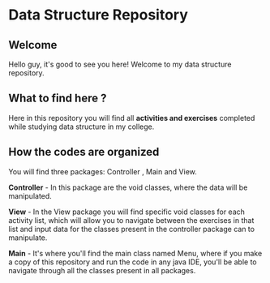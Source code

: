 # Data Structure Repository

## Welcome 

Hello guy, it's good to see you here! Welcome to my data structure repository.

## What to find here ? 
Here in this repository you will find all **activities and exercises** completed while studying data structure in my college. 

## How the codes are organized
You will find three packages: Controller , Main and View.

**Controller** - In this package are the void classes, where the data will be manipulated.

**View** - In the View package you will find specific void classes for each activity list, which will allow you to navigate between the exercises in that list and input data for the classes present in the controller package can to manipulate.

**Main** - It's where you'll find the main class named Menu, where if you make a copy of this repository and run the code in any java IDE, you'll be able to navigate through all the classes present in all packages.